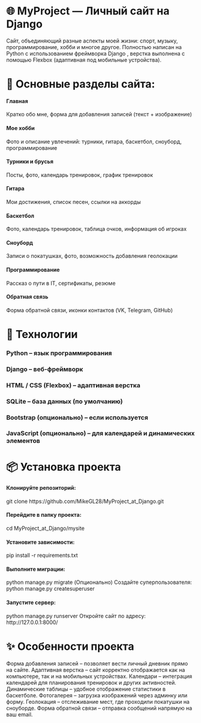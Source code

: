 # 🌐 MyProject — Личный сайт на Django
Сайт, объединяющий разные аспекты моей жизни: спорт, музыку, программирование, хобби и многое другое.
Полностью написан на Python с использованием фреймворка Django , верстка выполнена с помощью Flexbox (адаптивная под мобильные устройства). 

# 🧩 Основные разделы сайта:
<h4>Главная</h4>
Кратко обо мне, форма для добавления записей (текст + изображение)
<h4>Мое хобби</h4>
Фото и описание увлечений: турники, гитара, баскетбол, сноуборд, программирование
<h4>Турники и брусья</h4>
Посты, фото, календарь тренировок, график тренировок
<h4>Гитара</h4>
Мои достижения, список песен, ссылки на аккорды
<h4>Баскетбол</h4>
Фото, календарь тренировок, таблица очков, информация об игроках
<h4>Сноуборд</h4>
Записи о покатушках, фото, возможность добавления геолокации
<h4>Программирование</h4>
Рассказ о пути в IT, сертификаты, резюме
<h4>Обратная связь</h4>
Форма обратной связи, иконки контактов (VK, Telegram, GitHub)


# 🎨 Технологии
<h3>Python – язык программирования</h3>
<h3>Django – веб-фреймворк</h3>
<h3>HTML / CSS (Flexbox) – адаптивная верстка</h3>
<h3>SQLite – база данных (по умолчанию)</h3>
<h3>Bootstrap (опционально) – если используется</h3>
<h3>JavaScript (опционально) – для календарей и динамических элементов</h3>

# 📦 Установка проекта
<h4>Клонируйте репозиторий:</h4>
git clone https://github.com/MikeGL28/MyProject_at_Django.git 
<h4>Перейдите в папку проекта:</h4>
cd MyProject_at_Django/mysite
<h4>Установите зависимости:</h4>
pip install -r requirements.txt
<h4>Выполните миграции:</h4>
python manage.py migrate
(Опционально) Создайте суперпользователя:
python manage.py createsuperuser
<h4>Запустите сервер:</h4>
python manage.py runserver
Откройте сайт по адресу: http://127.0.0.1:8000/

# ✨ Особенности проекта
Форма добавления записей – позволяет вести личный дневник прямо на сайте.
Адаптивная верстка – сайт корректно отображается как на компьютере, так и на мобильных устройствах.
Календари – интеграция календарей для планирования тренировок и других активностей.
Динамические таблицы – удобное отображение статистики в баскетболе.
Фотогалерея – загрузка изображений через админку или форму.
Геолокация – отслеживание мест, где проходили покатушки на сноуборде.
Форма обратной связи – отправка сообщений напрямую на ваш email.

